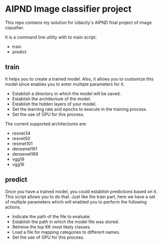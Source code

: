 # AIPND Image classifier project
This repo contains my solution for Udacity's AIPND final project of image classifier.

It is a command line utility with to main script:
- train
- predict

## train
It helps you to create a trained model. Also, it allows you to customize this model since enables you to enter multiple parameters for it.

* Establish a directory in which the model will be saved.
* Establish the architecture of the model.
* Establish the hidden layers of your model.
* Set the learning rate and epochs to execute in the training process.
* Set the use of GPU for this process.

The current supported architectures are:

* resnet34
* resnet50
* restnet101
* densenet161
* densenet169
* vgg19
* vgg16

## predict
Once you have a trained model, you could establish predictions based on it. This script allows you to do that. Just like the train part, here we have a set of multiple parameters which will enabled you to perform the following actions.

* Indicate the path of the file to evaluate.
* Establish the path in which the model file was stored.
* Retreive the top KK most likely classes.
* Load a file for mapping categories to different names.
* Set the use of GPU for this process.